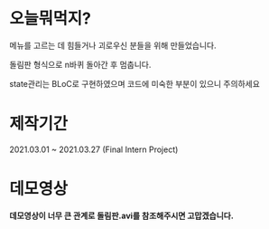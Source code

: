 # 오늘뭐먹지?

메뉴를 고르는 데 힘들거나 괴로우신 분들을 위해 만들었습니다.

돌림판 형식으로 n바퀴 돌아간 후 멈춥니다.

state관리는 BLoC로 구현하였으며 코드에 미숙한 부분이 있으니 주의하세요


# 제작기간

2021.03.01 ~ 2021.03.27 (Final Intern Project)

# 데모영상

**데모영상이 너무 큰 관계로 돌림판.avi를 참조해주시면 고맙겠습니다.**
